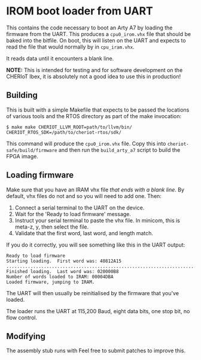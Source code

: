 IROM boot loader from UART
==========================

This contains the code necessary to boot an Arty A7 by loading the firmware from the UART.
This produces a `cpu0_irom.vhx` file that should be baked into the bitfile.
On boot, this will listen on the UART and expects to read the file that would normally by in `cpu_iram.vhx`.

It reads data until it encounters a blank line.

**NOTE:** This is intended for testing and for software development on the CHERIoT Ibex, it is absolutely not a good idea to use this in production!

Building
--------

This is built with a simple Makefile that expects to be passed the locations of various tools and the RTOS directory as part of the make invocation:

```
$ make make CHERIOT_LLVM_ROOT=path/to/llvm/bin/ CHERIOT_RTOS_SDK=/path/to/cheriot-rtos/sdk/
```

This command will produce the `cpu0_irom.vhx` file.
Copy this into `cheriot-safe/build/firmware` and then run the `build_arty_a7` script to build the FPGA image.


Loading firmware
----------------

Make sure that you have an IRAM vhx file *that ends with a blank line*.
By default, vhx files do not and so you will need to add one.
Then:

1. Connect a serial terminal to the UART on the device.
2. Wait for the 'Ready to load firmware' message.
3. Instruct your serial terminal to paste the vhx file.
   In minicom, this is meta-z, y, then select the file.
4. Validate that the first word, last word, and length match.

If you do it correctly, you will see something like this in the UART output:

```
Ready to load firmware
Starting loading.  First word was: 40812A15
..............................................................................
Finished loading.  Last word was: 020000B8
Number of words loaded to IRAM: 00004DBA
Loaded firmware, jumping to IRAM.
```

The UART will then usually be reinitialised by the firmware that you've loaded.

The loader runs the UART at 115,200 Baud, eight data bits, one stop bit, no flow control.

Modifying
---------

The assembly stub runs with
Feel free to submit patches to improve this.


